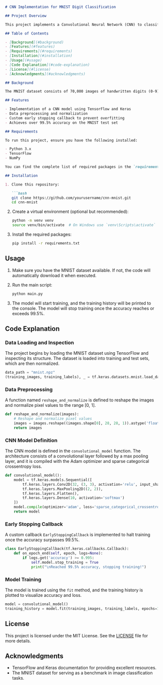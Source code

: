 
```markdown
# CNN Implementation for MNIST Digit Classification

## Project Overview

This project implements a Convolutional Neural Network (CNN) to classify handwritten digits from the MNIST dataset. The model is designed to achieve an accuracy of 99.5% or more by adding a single convolutional layer and a single MaxPooling 2D layer to the architecture. The goal is to demonstrate the effectiveness of CNNs in image classification tasks.

## Table of Contents

- [Background](#background)
- [Features](#features)
- [Requirements](#requirements)
- [Installation](#installation)
- [Usage](#usage)
- [Code Explanation](#code-explanation)
- [License](#license)
- [Acknowledgments](#acknowledgments)

## Background

The MNIST dataset consists of 70,000 images of handwritten digits (0-9), divided into a training set of 60,000 images and a test set of 10,000 images. Each image is grayscale and has a resolution of 28x28 pixels. CNNs are particularly effective for image processing due to their ability to capture spatial hierarchies in images.

## Features

- Implementation of a CNN model using TensorFlow and Keras
- Data preprocessing and normalization
- Custom early stopping callback to prevent overfitting
- Achieves over 99.5% accuracy on the MNIST test set

## Requirements

To run this project, ensure you have the following installed:

- Python 3.x
- TensorFlow
- NumPy

You can find the complete list of required packages in the `requirements.txt` file.

## Installation

1. Clone this repository:

   ```bash
   git clone https://github.com/yourusername/cnn-mnist.git
   cd cnn-mnist
   ```

2. Create a virtual environment (optional but recommended):

   ```bash
   python -m venv venv
   source venv/bin/activate  # On Windows use `venv\Scripts\activate`
   ```

3. Install the required packages:

   ```bash
   pip install -r requirements.txt
   ```

## Usage

1. Make sure you have the MNIST dataset available. If not, the code will automatically download it when executed.
2. Run the main script:

   ```bash
   python main.py
   ```

3. The model will start training, and the training history will be printed to the console. The model will stop training once the accuracy reaches or exceeds 99.5%.

## Code Explanation

### Data Loading and Inspection

The project begins by loading the MNIST dataset using TensorFlow and inspecting its structure. The dataset is loaded into training and test sets, which are then normalized.

```python
data_path = "mnist.npz"
(training_images, training_labels), _ = tf.keras.datasets.mnist.load_data(path=data_path)
```

### Data Preprocessing

A function named `reshape_and_normalize` is defined to reshape the images and normalize pixel values to the range [0, 1].

```python
def reshape_and_normalize(images):
    # Reshape and normalize pixel values
    images = images.reshape((images.shape[0], 28, 28, 1)).astype('float32') / 255.0
    return images
```

### CNN Model Definition

The CNN model is defined in the `convolutional_model` function. The architecture consists of a convolutional layer followed by a max pooling layer, and it is compiled with the Adam optimizer and sparse categorical crossentropy loss.

```python
def convolutional_model():
    model = tf.keras.models.Sequential([
        tf.keras.layers.Conv2D(32, (3, 3), activation='relu', input_shape=(28, 28, 1)),
        tf.keras.layers.MaxPooling2D((2, 2)),
        tf.keras.layers.Flatten(),
        tf.keras.layers.Dense(10, activation='softmax')
    ])
    model.compile(optimizer='adam', loss='sparse_categorical_crossentropy', metrics=['accuracy'])
    return model
```

### Early Stopping Callback

A custom callback `EarlyStoppingCallback` is implemented to halt training once the accuracy surpasses 99.5%.

```python
class EarlyStoppingCallback(tf.keras.callbacks.Callback):
    def on_epoch_end(self, epoch, logs=None):
        if logs.get('accuracy') >= 0.995:
            self.model.stop_training = True
            print("\nReached 99.5% accuracy, stopping training!")
```

### Model Training

The model is trained using the `fit` method, and the training history is plotted to visualize accuracy and loss.

```python
model = convolutional_model()
training_history = model.fit(training_images, training_labels, epochs=10, callbacks=[EarlyStoppingCallback()])
```

## License

This project is licensed under the MIT License. See the [LICENSE](LICENSE) file for more details.

## Acknowledgments

- TensorFlow and Keras documentation for providing excellent resources.
- The MNIST dataset for serving as a benchmark in image classification tasks.
